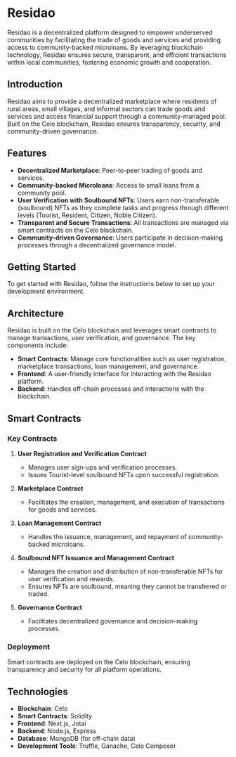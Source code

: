 # Residao

Residao is a decentralized platform designed to empower underserved communities by facilitating the trade of goods and services and providing access to community-backed microloans. By leveraging blockchain technology, Residao ensures secure, transparent, and efficient transactions within local communities, fostering economic growth and cooperation.

## Introduction

Residao aims to provide a decentralized marketplace where residents of rural areas, small villages, and informal sectors can trade goods and services and access financial support through a community-managed pool. Built on the Celo blockchain, Residao ensures transparency, security, and community-driven governance.

## Features

- **Decentralized Marketplace**: Peer-to-peer trading of goods and services.
- **Community-backed Microloans**: Access to small loans from a community pool.
- **User Verification with Soulbound NFTs**: Users earn non-transferable (soulbound) NFTs as they complete tasks and progress through different levels (Tourist, Resident, Citizen, Noble Citizen).
- **Transparent and Secure Transactions**: All transactions are managed via smart contracts on the Celo blockchain.
- **Community-driven Governance**: Users participate in decision-making processes through a decentralized governance model.

## Getting Started

To get started with Residao, follow the instructions below to set up your development environment.

## Architecture

Residao is built on the Celo blockchain and leverages smart contracts to manage transactions, user verification, and governance. The key components include:

- **Smart Contracts**: Manage core functionalities such as user registration, marketplace transactions, loan management, and governance.
- **Frontend**: A user-friendly interface for interacting with the Residao platform.
- **Backend**: Handles off-chain processes and interactions with the blockchain.

## Smart Contracts

### Key Contracts

1. **User Registration and Verification Contract**
   - Manages user sign-ups and verification processes.
   - Issues Tourist-level soulbound NFTs upon successful registration.

2. **Marketplace Contract**
   - Facilitates the creation, management, and execution of transactions for goods and services.

3. **Loan Management Contract**
   - Handles the issuance, management, and repayment of community-backed microloans.

4. **Soulbound NFT Issuance and Management Contract**
   - Manages the creation and distribution of non-transferable NFTs for user verification and rewards.
   - Ensures NFTs are soulbound, meaning they cannot be transferred or traded.

5. **Governance Contract**
   - Facilitates decentralized governance and decision-making processes.

### Deployment

Smart contracts are deployed on the Celo blockchain, ensuring transparency and security for all platform operations.

## Technologies

- **Blockchain**: Celo
- **Smart Contracts**: Solidity
- **Frontend**: Next.js, Jotai
- **Backend**: Node.js, Express
- **Database**: MongoDB (for off-chain data)
- **Development Tools**: Truffle, Ganache, Celo Composer